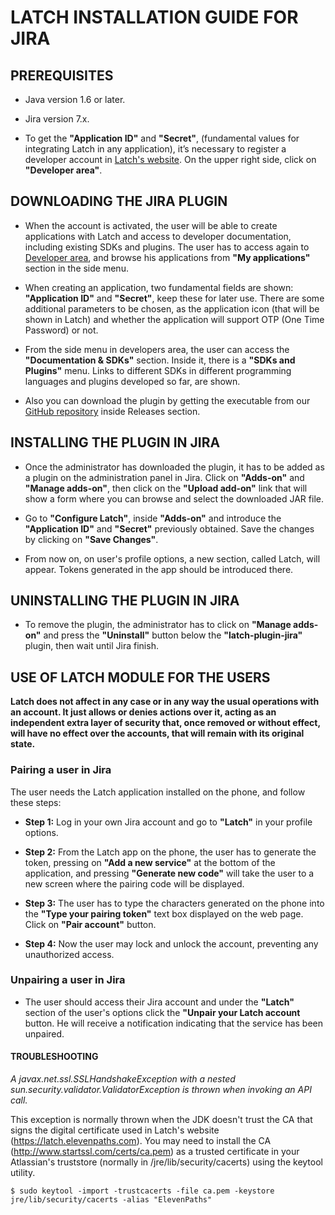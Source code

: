 # LATCH INSTALLATION GUIDE FOR JIRA

## PREREQUISITES
* Java version 1.6 or later.

* Jira version 7.x.

* To get the **"Application ID"** and **"Secret"**, (fundamental values for integrating Latch in any application), it’s necessary to register a developer account in [Latch's website](https://latch.elevenpaths.com). On the upper right side, click on **"Developer area"**.

## DOWNLOADING THE JIRA PLUGIN
* When the account is activated, the user will be able to create applications with Latch and access to developer documentation, including existing SDKs and plugins. The user has to access again to [Developer area](https://latch.elevenpaths.com/www/developerArea), and browse his applications from **"My applications"** section in the side menu.

* When creating an application, two fundamental fields are shown: **"Application ID"** and **"Secret"**, keep these for later use. There are some additional parameters to be chosen, as the application icon (that will be shown in Latch) and whether the application will support OTP (One Time Password) or not.

* From the side menu in developers area, the user can access the **"Documentation & SDKs"** section. Inside it, there is a **"SDKs and Plugins"** menu. Links to different SDKs in different programming languages and plugins developed so far, are shown.

* Also you can download the plugin by getting the executable from our [GitHub repository](https://github.com/ElevenPaths/latch-plugin-jira) inside Releases section.

## INSTALLING THE PLUGIN IN JIRA
* Once the administrator has downloaded the plugin, it has to be added as a plugin on the administration panel in Jira. Click on **"Adds-on"** and **"Manage adds-on"**, then click on the **"Upload add-on"** link that will show a form where you can browse and select the downloaded JAR file.

* Go to **"Configure Latch"**, inside **"Adds-on"** and introduce the **"Application ID"** and **"Secret"** previously obtained. Save the changes by clicking on **"Save Changes"**.

* From now on, on user's profile options, a new section, called Latch, will appear. Tokens generated in the app should be introduced there.

## UNINSTALLING THE PLUGIN IN JIRA
* To remove the plugin, the administrator has to click on **"Manage adds-on"** and press the **"Uninstall"** button below the **"latch-plugin-jira"** plugin, then wait until Jira finish.

## USE OF LATCH MODULE FOR THE USERS
**Latch does not affect in any case or in any way the usual operations with an account. It just allows or denies actions over it, acting as an independent extra layer of security that, once removed or without effect, will have no effect over the accounts, that will remain with its original state.**

### Pairing a user in Jira
The user needs the Latch application installed on the phone, and follow these steps:

* **Step 1:** Log in your own Jira account and go to **"Latch"** in your profile options.

* **Step 2:** From the Latch app on the phone, the user has to generate the token, pressing on **"Add a new service"** at the bottom of the application, and pressing **"Generate new code"** will take the user to a new screen where the pairing code will be displayed.

* **Step 3:** The user has to type the characters generated on the phone into the **"Type your pairing token"** text box displayed on the web page. Click on **"Pair account"** button.

* **Step 4:** Now the user may lock and unlock the account, preventing any unauthorized access.

### Unpairing a user in Jira
* The user should access their Jira account and under the **"Latch"** section of the user's options click the **"Unpair your Latch account** button. He will receive a notification indicating that the service has been unpaired.

#### TROUBLESHOOTING

*A javax.net.ssl.SSLHandshakeException with a nested sun.security.validator.ValidatorException is thrown when invoking an API call.*

This exception is normally thrown when the JDK doesn't trust the CA that signs the digital certificate used in Latch's website (https://latch.elevenpaths.com). You may need to install the CA (http://www.startssl.com/certs/ca.pem) as a trusted certificate in your Atlassian's truststore (normally in /jre/lib/security/cacerts) using the keytool utility.
```
$ sudo keytool -import -trustcacerts -file ca.pem -keystore jre/lib/security/cacerts -alias "ElevenPaths"
```
